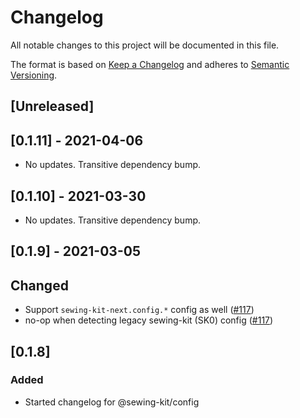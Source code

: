 # Changelog

All notable changes to this project will be documented in this file.

The format is based on [Keep a Changelog](http://keepachangelog.com/en/1.0.0/)
and adheres to [Semantic Versioning](http://semver.org/spec/v2.0.0.html).

## [Unreleased]

## [0.1.11] - 2021-04-06

- No updates. Transitive dependency bump.

## [0.1.10] - 2021-03-30

- No updates. Transitive dependency bump.

## [0.1.9] - 2021-03-05

## Changed

- Support `sewing-kit-next.config.*` config as well ([#117](https://github.com/Shopify/sewing-kit-next/pull/117))
- no-op when detecting legacy sewing-kit (SK0) config ([#117](https://github.com/Shopify/sewing-kit-next/pull/117))

## [0.1.8]

### Added

- Started changelog for @sewing-kit/config
